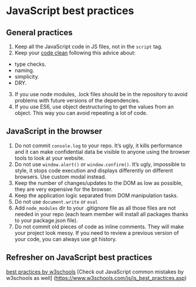 # JavaScript best practices

## General practices

1. Keep all the JavaScript code in JS files, not in the `script` tag.
2. Keep your [code clean](https://devinduct.com/blogpost/22/javascript-clean-code-best-practices) following this advice about:
  - type checks.
  - naming.
  - simplicity.
  - DRY.
3. If you use node modules, .lock files should be in the repository to avoid problems with future versions of the dependencies.
4.  If you use ES6, use object destructuring to get the values from an object. This way you can avoid repeating a lot of code.

## JavaScript in the browser


1. Do not commit `console.log` to your repo. It’s ugly, it kills performance and it can make confidential data be visible to anyone using the browser tools to look at your website.
2. Do not use `window.alert()` or `window.confirm()`. It’s ugly, impossible to style, it stops code execution and displays differently on different browsers. Use custom modal instead.
3. Keep the number of changes/updates to the DOM as low as possible, they are very expensive for the browser.
4. Keep the application logic separated from DOM manipulation tasks.
5. Do not use `document.write` or `eval`
6. Add `node_modules` dir to your .gitignore file as all those files are not needed in your repo (each team member will install all packages thanks to your package.json file).
7. Do not commit old pieces of code as inline comments. They will make your project look messy. If you need to review a previous version of your code, you can always use git history.

## Refresher on JavaScript best practices
[best practices by w3schools](https://github.com/microverseinc/curriculum-html-css/blob/main/articles/javascript_best_practices.md)
[Check out JavaScript common mistakes by w3schools as well] (https://www.w3schools.com/js/js_best_practices.asp)